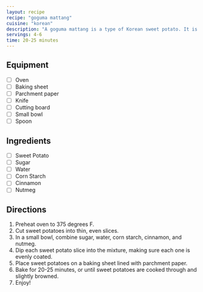 ```yaml
---
layout: recipe
recipe: "goguma mattang"
cuisine: "korean"
description: "A goguma mattang is a type of Korean sweet potato. It is typically long and thin, and has a reddish-brown skin. The flesh is white or yellowish, and is sweet and starchy."
servings: 4-6
time: 20-25 minutes
---
```


## Equipment
- [ ] Oven
- [ ] Baking sheet
- [ ] Parchment paper
- [ ] Knife
- [ ] Cutting board
- [ ] Small bowl
- [ ] Spoon

## Ingredients
- [ ] Sweet Potato
- [ ] Sugar
- [ ] Water
- [ ] Corn Starch
- [ ] Cinnamon
- [ ] Nutmeg

## Directions
1. Preheat oven to 375 degrees F.
2. Cut sweet potatoes into thin, even slices.
3. In a small bowl, combine sugar, water, corn starch, cinnamon, and nutmeg.
4. Dip each sweet potato slice into the mixture, making sure each one is evenly coated.
5. Place sweet potatoes on a baking sheet lined with parchment paper.
6. Bake for 20-25 minutes, or until sweet potatoes are cooked through and slightly browned.
7. Enjoy!
